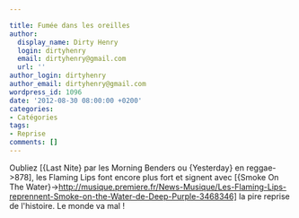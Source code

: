 ```yaml
---

title: Fumée dans les oreilles
author:
  display_name: Dirty Henry
  login: dirtyhenry
  email: dirtyhenry@gmail.com
  url: ''
author_login: dirtyhenry
author_email: dirtyhenry@gmail.com
wordpress_id: 1096
date: '2012-08-30 08:00:00 +0200'
categories:
- Catégories
tags:
- Reprise
comments: []
---
```

Oubliez [{Last Nite} par les Morning Benders ou {Yesterday} en reggae->878], les Flaming Lips font encore plus fort et signent avec [{Smoke On The Water}->http://musique.premiere.fr/News-Musique/Les-Flaming-Lips-reprennent-Smoke-on-the-Water-de-Deep-Purple-3468346] la pire reprise de l'histoire. Le monde va mal !
